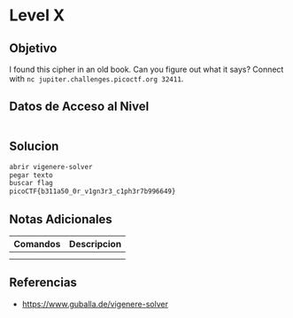 # Level X
## Objetivo
I found this cipher in an old book. Can you figure out what it says? Connect with `nc jupiter.challenges.picoctf.org 32411`.

## Datos de Acceso al Nivel
``` 
```
## Solucion
```Bash
abrir vigenere-solver
pegar texto
buscar flag
picoCTF{b311a50_0r_v1gn3r3_c1ph3r7b996649}


```
## Notas Adicionales
|**Comandos**|**Descripcion**|
|--------|-------------|
|||
|||
## Referencias
* https://www.guballa.de/vigenere-solver
